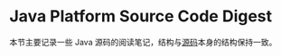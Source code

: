 # Java Platform Source Code Digest

本节主要记录一些 Java 源码的阅读笔记，结构与[源码](https://docs.oracle.com/javase/8/docs/api/)本身的结构保持一致。



